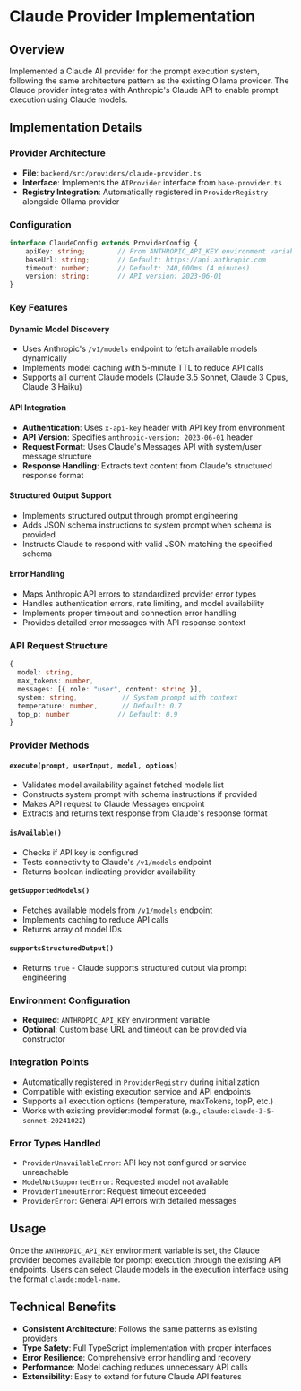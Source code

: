 # Claude Provider Implementation

## Overview
Implemented a Claude AI provider for the prompt execution system, following the same architecture pattern as the existing Ollama provider. The Claude provider integrates with Anthropic's Claude API to enable prompt execution using Claude models.

## Implementation Details

### Provider Architecture
- **File**: `backend/src/providers/claude-provider.ts`
- **Interface**: Implements the `AIProvider` interface from `base-provider.ts`
- **Registry Integration**: Automatically registered in `ProviderRegistry` alongside Ollama provider

### Configuration
```typescript
interface ClaudeConfig extends ProviderConfig {
    apiKey: string;        // From ANTHROPIC_API_KEY environment variable
    baseUrl: string;       // Default: https://api.anthropic.com
    timeout: number;       // Default: 240,000ms (4 minutes)
    version: string;       // API version: 2023-06-01
}
```

### Key Features

#### Dynamic Model Discovery
- Uses Anthropic's `/v1/models` endpoint to fetch available models dynamically
- Implements model caching with 5-minute TTL to reduce API calls
- Supports all current Claude models (Claude 3.5 Sonnet, Claude 3 Opus, Claude 3 Haiku)

#### API Integration
- **Authentication**: Uses `x-api-key` header with API key from environment
- **API Version**: Specifies `anthropic-version: 2023-06-01` header
- **Request Format**: Uses Claude's Messages API with system/user message structure
- **Response Handling**: Extracts text content from Claude's structured response format

#### Structured Output Support
- Implements structured output through prompt engineering
- Adds JSON schema instructions to system prompt when schema is provided
- Instructs Claude to respond with valid JSON matching the specified schema

#### Error Handling
- Maps Anthropic API errors to standardized provider error types
- Handles authentication errors, rate limiting, and model availability
- Implements proper timeout and connection error handling
- Provides detailed error messages with API response context

### API Request Structure
```typescript
{
  model: string,
  max_tokens: number,
  messages: [{ role: "user", content: string }],
  system: string,           // System prompt with context
  temperature: number,      // Default: 0.7
  top_p: number            // Default: 0.9
}
```

### Provider Methods

#### `execute(prompt, userInput, model, options)`
- Validates model availability against fetched models list
- Constructs system prompt with schema instructions if provided
- Makes API request to Claude Messages endpoint
- Extracts and returns text response from Claude's response format

#### `isAvailable()`
- Checks if API key is configured
- Tests connectivity to Claude's `/v1/models` endpoint
- Returns boolean indicating provider availability

#### `getSupportedModels()`
- Fetches available models from `/v1/models` endpoint
- Implements caching to reduce API calls
- Returns array of model IDs

#### `supportsStructuredOutput()`
- Returns `true` - Claude supports structured output via prompt engineering

### Environment Configuration
- **Required**: `ANTHROPIC_API_KEY` environment variable
- **Optional**: Custom base URL and timeout can be provided via constructor

### Integration Points
- Automatically registered in `ProviderRegistry` during initialization
- Compatible with existing execution service and API endpoints
- Supports all execution options (temperature, maxTokens, topP, etc.)
- Works with existing provider:model format (e.g., `claude:claude-3-5-sonnet-20241022`)

### Error Types Handled
- `ProviderUnavailableError`: API key not configured or service unreachable
- `ModelNotSupportedError`: Requested model not available
- `ProviderTimeoutError`: Request timeout exceeded
- `ProviderError`: General API errors with detailed messages

## Usage
Once the `ANTHROPIC_API_KEY` environment variable is set, the Claude provider becomes available for prompt execution through the existing API endpoints. Users can select Claude models in the execution interface using the format `claude:model-name`.

## Technical Benefits
- **Consistent Architecture**: Follows the same patterns as existing providers
- **Type Safety**: Full TypeScript implementation with proper interfaces
- **Error Resilience**: Comprehensive error handling and recovery
- **Performance**: Model caching reduces unnecessary API calls
- **Extensibility**: Easy to extend for future Claude API features
